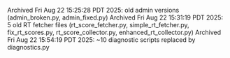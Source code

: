 Archived Fri Aug 22 15:25:28 PDT 2025: old admin versions (admin_broken.py, admin_fixed.py)
Archived Fri Aug 22 15:31:19 PDT 2025: 5 old RT fetcher files (rt_score_fetcher.py, simple_rt_fetcher.py, fix_rt_scores.py, rt_score_collector.py, enhanced_rt_collector.py)
Archived Fri Aug 22 15:54:19 PDT 2025: ~10 diagnostic scripts replaced by diagnostics.py
